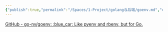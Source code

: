 ```yaml
---
{"publish":true,"permalink":"/Spaces/1-Project/golang与后端/goenv.md","created":"2025-03-11","modified":"2025-03-11","published":"2025-07-10T22:00:43.649+08:00","cssclasses":""}
---
```



[GitHub - go-nv/goenv: :blue\_car: Like pyenv and rbenv, but for Go.](https://github.com/go-nv/goenv)